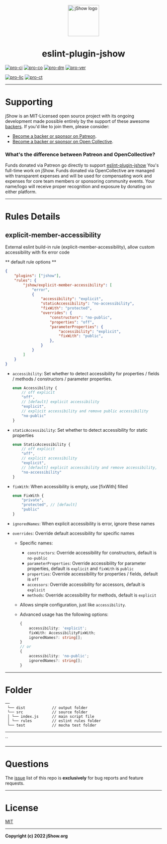 <p align="center">
	<a href="https://jshow.org" target="_blank">
		<img width="100" src="https://jshow.org/images/jshow.png" alt="jShow logo" />
	</a>
</p>
<h1 align="center">eslint-plugin-jshow</h1>

[![pro-ci]][pro-travisci]
[![pro-co]][pro-codecov]
[![pro-dm]][pro-npm]
[![pro-ver]][pro-npm]

[![pro-lic]][pro-npm]
[![pro-ct]][pro-chat]

[pro-github]: https://github.com/j-show/eslint-plugin-jshow
[pro-npm]: https://npmjs.com/package/eslint-plugin-jshow
[pro-chat]: https://gitter.im/j-show/eslint-plugin-jshow
[pro-travisci]: https://travis-ci.org/j-show/eslint-plugin-jshow
[pro-codecov]: https://codecov.io/github/j-show/eslint-plugin-jshow?branch=master
[pro-issue]: https://github.com/j-show/eslint-plugin-jshow/issues

[pro-ci]: https://img.shields.io/travis/j-show/eslint-plugin-jshow/master.svg
[pro-co]: https://img.shields.io/codecov/c/github/j-show/eslint-plugin-jshow/master.svg
[pro-ver]: https://img.shields.io/npm/v/eslint-plugin-jshow.svg
[pro-lic]: https://img.shields.io/npm/l/eslint-plugin-jshow.svg
[pro-dm]: https://img.shields.io/npm/dm/eslint-plugin-jshow.svg
[pro-ct]: https://img.shields.io/gitter/room/j-show/eslint-plugin-jshow.svg

---

# Supporting

jShow is an MIT-Licensed open source project with its ongoing development made possible entirely by the support of these awesome [backers](https://github.com/j-show/jShow/blob/master/BACKERS.md). If you'd like to join them, please consider:

- [Become a backer or sponsor on Patreon](https://www.patreon.com/jshow).
- [Become a backer or sponsor on Open Collective](https://opencollective.com/jshow).

### What's the difference between Patreon and OpenCollective?

Funds donated via Patreon go directly to support [eslint-plugin-jshow][pro-github] You's full-time work on jShow. Funds donated via OpenCollective are managed with transparent expenses and will be used for compensating work and expenses for core team members or sponsoring community events. Your name/logo will receive proper recognition and exposure by donating on either platform.

---

# Rules Details

## explicit-member-accessibility

External eslint build-in rule (explicit-member-accessibility), allow custom accessibility with fix error code

** default rule options **

```json
{
	"plugins": ["jshow"],
	"rules": {
		"jshow/explicit-member-accessibility": [
			"error",
			{
				"accessibility": "explicit",
				"staticAccessibility": "no-accessibility",
				"fixWith": "protected",
				"overrides": {
					"constructors": "no-public",
					"properties": "off",
					"parameterProperties": {
						"accessibility": "explicit",
						"fixWith": "public",
					},
				}
			}
		]
	}
}
```

- `accessibility`: Set whether to detect accessibility for properties / fields / methods / constructors / parameter properties.

	```ts
	enum Accessibility {
		// off explicit
		"off",
		// [default] explicit accessibility	 
		"explicit",
		// explicit accessibility and remove public accessibility
		"no-public"
	}
	```

- `staticAccessibility`: Set whether to detect accessibility for static properties

	```ts
	enum StaticAccessibility {
		// off explicit
		"off",
		// explicit accessibility
		"explicit",
		// [default] explicit accessibility and remove accessibility, 
		"no-accessibility"
	}
	```

- `fixWith`: When accessibility is empty, use [fixWith] filled

	```ts
	enum FixWith {
		"private",
		"protected", // [default]
		"public"
	}
	```

- `ignoredNames`: When explicit accessibility is error, ignore these names

- `overrides`: Override default accessibility for specific names

	- Specific names:
		- `constructors`: Override accessibility for constructors, default is `no-public`
		- `parameterProperties`: Override accessibility for parameter properties, default is `explicit` and `fixWith` is `public`
		- `properties`: Override accessibility for properties / fields, default is `off`
		- `accessors`: Override accessibility for accessors, default is `explicit`
		- `methods`: Override accessibility for methods, default is `explicit`

	- Allows simple configuration, just like `accessibility`.

	- Advanced usage has the following options:

		```ts
		{
			accessibility: 'explicit';
			fixWith: AccessibilityFixWith;
			ignoredNames?: string[];
		}
		// or
		{
			accessibility: 'no-public';
			ignoredNames?: string[];
		}
		```

---

# Folder

```
──
 └── dist            // output folder
 └── src             // source folder
 │ └── index.js      // main script file
 │ └── rules         // eslint rules folder
 └── test            // mocha test folder
```

---

``

---

# Questions

The [issue](https://github.com/j-show/eslint-plugin-jshow/issues) list of this repo is **exclusively** for bug reports and feature requests.

---

# License

[MIT](http://opensource.org/licenses/MIT)

---

**Copyright (c) 2022 jShow.org**
